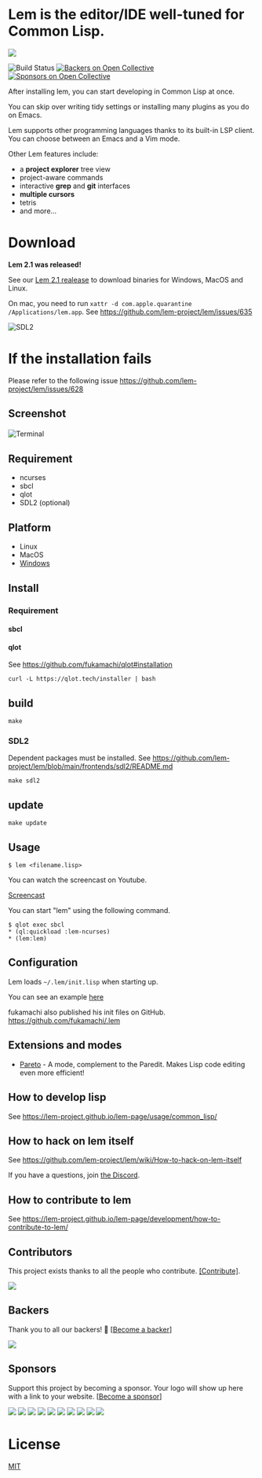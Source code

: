 # Lem is the editor/IDE well-tuned for Common Lisp.

![](https://github.com/Shinmera/lem-icon/blob/gh-pages/icon-blue.svg)

![Build Status](https://github.com/lem-project/lem/workflows/CI/badge.svg)
[![Backers on Open Collective](https://opencollective.com/lem/backers/badge.svg)](#backers) [![Sponsors on Open Collective](https://opencollective.com/lem/sponsors/badge.svg)](#sponsors)

After installing lem, you can start developing in Common Lisp at once.

You can skip over writing tidy settings or installing many plugins as you do on Emacs.

Lem supports other programming languages thanks to its built-in LSP
client. You can choose between an Emacs and a Vim mode.

Other Lem features include:

- a **project explorer** tree view
- project-aware commands
- interactive **grep** and **git** interfaces
- **multiple cursors**
- tetris
- and more…

# Download

**Lem 2.1 was released!**

See our [Lem 2.1 realease](https://github.com/lem-project/lem/releases/tag/v2.1.0) to
download binaries for Windows, MacOS and Linux.

On mac, you need to run `xattr -d com.apple.quarantine /Applications/lem.app`.
See https://github.com/lem-project/lem/issues/635

![SDL2](screenshots/sdl2.png)

# If the installation fails
Please refer to the following issue
https://github.com/lem-project/lem/issues/628

## Screenshot
![Terminal](screenshots/terminal.png)　　

## Requirement
- ncurses
- sbcl
- qlot
- SDL2 (optional)

## Platform
- Linux
- MacOS
- [Windows](https://github.com/lem-project/lem/wiki/Windows-Platform)

## Install

### Requirement

#### sbcl
#### qlot

See https://github.com/fukamachi/qlot#installation

```
curl -L https://qlot.tech/installer | bash
```

## build

```
make
```
### SDL2
Dependent packages must be installed.
See https://github.com/lem-project/lem/blob/main/frontends/sdl2/README.md

```
make sdl2
```

## update
```
make update
```

## Usage

```
$ lem <filename.lisp>
```

You can watch the screencast on Youtube.

[Screencast](https://youtu.be/YkSJ3p7Z9H0)


You can start "lem" using the following command.
```
$ qlot exec sbcl
* (ql:quickload :lem-ncurses)
* (lem:lem)
```

## Configuration

Lem loads `~/.lem/init.lisp` when starting up.

You can see an example [here](https://github.com/Fedreg/.lem/blob/master/init.lisp)

fukamachi also published his init files on GitHub.
https://github.com/fukamachi/.lem

## Extensions and modes

* [Pareto](https://github.com/40ants/lem-pareto) - A mode, complement to the Paredit. Makes Lisp code editing even more efficient!

## How to develop lisp
See https://lem-project.github.io/lem-page/usage/common_lisp/

## How to hack on lem itself
See https://github.com/lem-project/lem/wiki/How-to-hack-on-lem-itself

If you have a questions, join [the Discord](https://discord.gg/NHzqbw4zVR).

## How to contribute to lem
See https://lem-project.github.io/lem-page/development/how-to-contribute-to-lem/

## Contributors

This project exists thanks to all the people who contribute. [[Contribute]](CONTRIBUTING.md).

<a href="https://github.com/lem-project/lem/graphs/contributors">
  <img src="https://contrib.rocks/image?repo=lem-project/lem&max=24" />
</a>

## Backers

Thank you to all our backers! 🙏 [[Become a backer](https://opencollective.com/lem#backer)]

<a href="https://opencollective.com/lem#backers" target="_blank"><img src="https://opencollective.com/lem/backers.svg?width=890"></a>


## Sponsors

Support this project by becoming a sponsor. Your logo will show up here with a link to your website. [[Become a sponsor](https://opencollective.com/lem#sponsor)]

<a href="https://opencollective.com/lem/sponsor/0/website" target="_blank"><img src="https://opencollective.com/lem/sponsor/0/avatar.svg"></a>
<a href="https://opencollective.com/lem/sponsor/1/website" target="_blank"><img src="https://opencollective.com/lem/sponsor/1/avatar.svg"></a>
<a href="https://opencollective.com/lem/sponsor/2/website" target="_blank"><img src="https://opencollective.com/lem/sponsor/2/avatar.svg"></a>
<a href="https://opencollective.com/lem/sponsor/3/website" target="_blank"><img src="https://opencollective.com/lem/sponsor/3/avatar.svg"></a>
<a href="https://opencollective.com/lem/sponsor/4/website" target="_blank"><img src="https://opencollective.com/lem/sponsor/4/avatar.svg"></a>
<a href="https://opencollective.com/lem/sponsor/5/website" target="_blank"><img src="https://opencollective.com/lem/sponsor/5/avatar.svg"></a>
<a href="https://opencollective.com/lem/sponsor/6/website" target="_blank"><img src="https://opencollective.com/lem/sponsor/6/avatar.svg"></a>
<a href="https://opencollective.com/lem/sponsor/7/website" target="_blank"><img src="https://opencollective.com/lem/sponsor/7/avatar.svg"></a>
<a href="https://opencollective.com/lem/sponsor/8/website" target="_blank"><img src="https://opencollective.com/lem/sponsor/8/avatar.svg"></a>
<a href="https://opencollective.com/lem/sponsor/9/website" target="_blank"><img src="https://opencollective.com/lem/sponsor/9/avatar.svg"></a>



# License
[MIT](https://github.com/lem-project/lem/blob/master/LICENCE)
